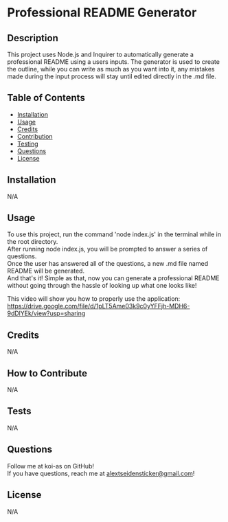 
# Professional README Generator

## Description

This project uses Node.js and Inquirer to automatically generate a professional README using a users inputs. The generator is used to create the outline, while you can write as much as you want into it, any mistakes made during the input process will stay until edited directly in the .md file.
  
## Table of Contents

- [Installation](#installation)
- [Usage](#usage)
- [Credits](#credits)
- [Contribution](#contribute)
- [Testing](#tests)
- [Questions](#questions)
- [License](#license)


## Installation

N/A

## Usage

To use this project, run the command 'node index.js' in the terminal while in the root directory. </br>
After running node index.js, you will be prompted to answer a series of questions. </br>
Once the user has answered all of the questions, a new .md file named README will be generated. </br>
And that's it! Simple as that, now you can generate a professional README without going through the hassle of looking up what one looks like! </br>

This video will show you how to properly use the application: https://drive.google.com/file/d/1pLT5Ame03k9c0yYFFjh-MDH6-9dDlYEk/view?usp=sharing 

## Credits

N/A

## How to Contribute

N/A

## Tests

N/A

## Questions

Follow me at koi-as on GitHub! </br>
If you have questions, reach me at alextseidensticker@gmail.com!


## License

N/A

